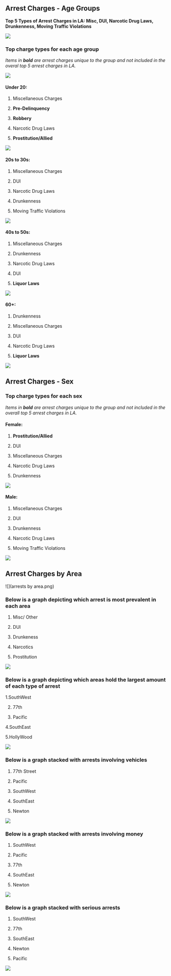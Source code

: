 ## Arrest Charges - Age Groups

**Top 5 Types of Arrest Charges in LA: Misc, DUI, Narcotic Drug Laws, Drunkenness, Moving Traffic Violations**

![](Top5_Types.png)

### Top charge types for each age group
*Items in **bold** are arrest charges unique to the group and not included in the overal top 5 arrest charges in LA.*

![](Total_Arrests_Age_Group.png)

#### Under 20:

1. Miscellaneous Charges

2. **Pre-Delinquency**

3. **Robbery**

4. Narcotic Drug Laws

5. **Prostitution/Allied**

![](Top5_under20.png)

#### 20s to 30s:

1. Miscellaneous Charges

2. DUI

3. Narcotic Drug Laws

4. Drunkenness

5. Moving Traffic Violations

![](Top5_20s30s.png)

#### 40s to 50s:

1. Miscellaneous Charges

2. Drunkenness

3. Narcotic Drug Laws

4. DUI

5. **Liquor Laws**

![](Top5_40s50s.png)

#### 60+:

1. Drunkenness

2. Miscellaneous Charges

3. DUI

4. Narcotic Drug Laws

5. **Liquor Laws**

![](Top5_60plus.png)


## Arrest Charges - Sex

### Top charge types for each sex

*Items in **bold** are arrest charges unique to the group and not included in the overall top 5 arrest charges in LA.*

#### Female:

1. **Prostitution/Allied**

2. DUI

3. Miscellaneous Charges

4. Narcotic Drug Laws

5. Drunkenness

![](Top5_females.png)

#### Male:

1. Miscellaneous Charges

2. DUI

3. Drunkenness

4. Narcotic Drug Laws

5. Moving Traffic Violations

![](Top5_males.png)



## Arrest Charges by Area

![](arrests by area.png)

### Below is a graph depicting which arrest is most prevalent in each area

1. Misc/ Other

2. DUI

3. Drunkeness

4. Narcotics

5. Prostitution

![](most_ocurred_crime_by_location.png)


### Below is a graph depicting which areas hold the largest amount of each type of arrest

1.SouthWest

2. 77th

3. Pacific

4.SouthEast

5.HollyWood

![](total_crime_by_area.png)


### Below is a graph stacked with arrests involving vehicles

1. 77th Street

2. Pacific

3. SouthWest

4. SouthEast

5. Newton

![](bfc_locations.png)


### Below is a graph stacked with arrests involving money

1. SouthWest

2. Pacific

3. 77th

4. SouthEast

5. Newton

![](wcc_locations.png)


### Below is a graph stacked with serious arrests

1. SouthWest

2. 77th

3. SouthEast

4. Newton

5. Pacific

![](hc_locations.png)



